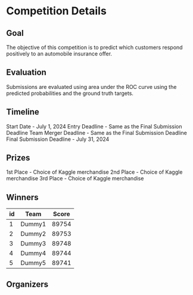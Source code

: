 # Competition Details

## Goal

The objective of this competition is to predict which customers respond positively to an automobile insurance offer.

## Evaluation

Submissions are evaluated using area under the ROC curve using the predicted probabilities and the ground truth targets.

## Timeline

Start Date - July 1, 2024
Entry Deadline - Same as the Final Submission Deadline
Team Merger Deadline - Same as the Final Submission Deadline
Final Submission Deadline - July 31, 2024

## Prizes

1st Place - Choice of Kaggle merchandise
2nd Place - Choice of Kaggle merchandise
3rd Place - Choice of Kaggle merchandise

## Winners

| id  | Team   | Score |
| --- | ------ | :---: |
| 1   | Dummy1 | 89754 |
| 2   | Dummy2 | 89753 |
| 3   | Dummy3 | 89748 |
| 4   | Dummy4 | 89744 |
| 5   | Dummy5 | 89741 |

## Organizers
